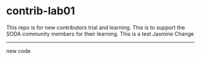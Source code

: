 # contrib-lab01
This repo is for new contributors trial and learning. This is to support the SODA community members for their learning.
This is a test Jasmine
Change

-------------------------------
new code
